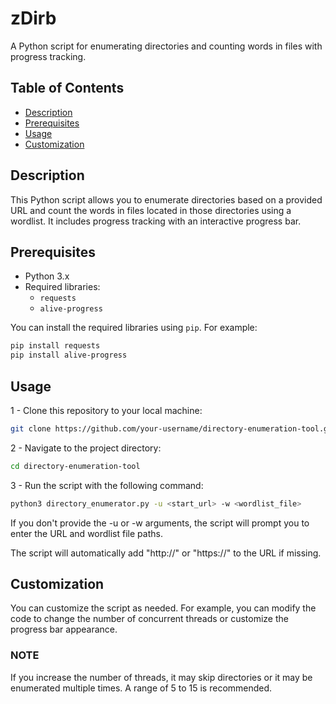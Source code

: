 # zDirb

A Python script for enumerating directories and counting words in files with progress tracking.

## Table of Contents

- [Description](#description)
- [Prerequisites](#prerequisites)
- [Usage](#usage)
- [Customization](#customization)


## Description

This Python script allows you to enumerate directories based on a provided URL and count the words in files located in those directories using a wordlist. It includes progress tracking with an interactive progress bar.

## Prerequisites

- Python 3.x
- Required libraries:
    - `requests`
    - `alive-progress`

You can install the required libraries using `pip`. For example:

```bash
pip install requests
pip install alive-progress
```

## Usage

1 - Clone this repository to your local machine:
```bash
git clone https://github.com/your-username/directory-enumeration-tool.git
```
2 - Navigate to the project directory:
```bash
cd directory-enumeration-tool
```
3 - Run the script with the following command:
```bash
python3 directory_enumerator.py -u <start_url> -w <wordlist_file>
```
If you don't provide the -u or -w arguments, the script will prompt you to enter the URL and wordlist file paths.

The script will automatically add "http://" or "https://" to the URL if missing.

## Customization

You can customize the script as needed. For example, you can modify the code to change the number of concurrent threads or customize the progress bar appearance.
### NOTE
If you increase the number of threads, it may skip directories or it may be enumerated multiple times. A range of 5 to 15 is recommended.

